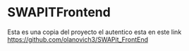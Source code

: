 # SWAPITFrontend
Esta es una copia del proyecto el autentico esta en este link https://github.com/olanovich3/SWAPit_FrontEnd
